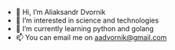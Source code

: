 - 👋 Hi, I’m Aliaksandr Dvornik
- 👀 I’m interested in science and technologies
- 🌱 I’m currently learning python and golang
- 📫 You can email me on aadvornik@gmail.com

<!---
ADv0rnik/ADv0rnik is a ✨ special ✨ repository because its `README.md` (this file) appears on your GitHub profile.
You can click the Preview link to take a look at your changes.
--->
